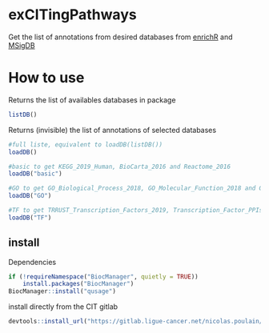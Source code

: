 # exCITingPathways

Get the list of annotations from desired databases from [enrichR](https://amp.pharm.mssm.edu/Enrichr/#stats) and [MSigDB](http://software.broadinstitute.org/gsea/msigdb/index.jsp)

# How to use

Returns the list of availables databases in package
```R
listDB()
```

Returns (invisible) the list of annotations of selected databases
```R
#full liste, equivalent to loadDB(listDB())
loadDB()

#basic to get KEGG_2019_Human, BioCarta_2016 and Reactome_2016
loadDB("basic")

#GO to get GO_Biological_Process_2018, GO_Molecular_Function_2018 and GO_Cellular_Component_2018
loadDB("GO")

#TF to get TRRUST_Transcription_Factors_2019, Transcription_Factor_PPIs and ENCODE_and_ChEA_Consensus_TFs_from_ChIP-X
loadDB("TF")
```

## install
Dependencies 
```R
if (!requireNamespace("BiocManager", quietly = TRUE))
    install.packages("BiocManager")
BiocManager::install("qusage")
```

install directly from the CIT gitlab
```R
devtools::install_url("https://gitlab.ligue-cancer.net/nicolas.poulain/excitingpath/-/archive/master/excitingpath-master.tar.gz")
```


